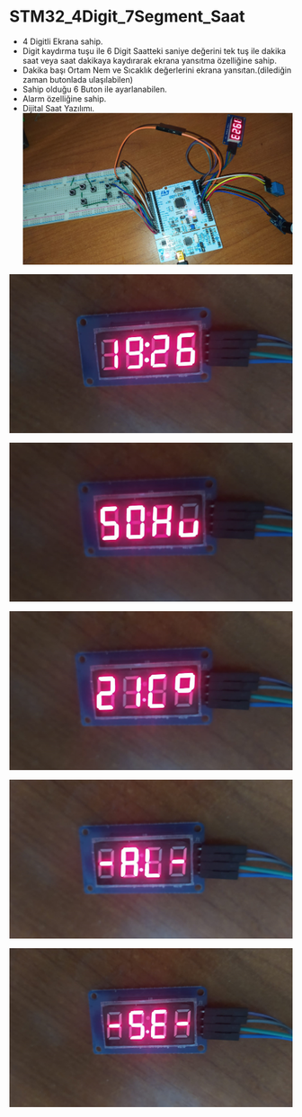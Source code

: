 # STM32_4Digit_7Segment_Saat
* 4 Digitli Ekrana sahip.
* Digit kaydırma tuşu ile 6 Digit Saatteki saniye değerini tek tuş ile dakika saat veya saat dakikaya kaydırarak ekrana yansıtma özelliğine sahip.
* Dakika başı Ortam Nem ve Sıcaklık değerlerini ekrana yansıtan.(dilediğin zaman butonlada ulaşılabilen)
* Sahip olduğu 6 Buton ile ayarlanabilen.
* Alarm özelliğine sahip.
* Dijital Saat Yazılımı.
![3DPCB](https://github.com/mesihcelik/STM32_4Digit_7Segment_Saat/blob/1a286ab6a0fa34269d9d0793339683827a774008/Genel%20Resim/Saat1.jpeg)

![3DPCB](https://github.com/mesihcelik/STM32_4Digit_7Segment_Saat/blob/8723a5e3e17ab67bb449753aed4514beeb2eb274/Genel%20Resim/Saat2.jpeg)

![3DPCB](https://github.com/mesihcelik/STM32_4Digit_7Segment_Saat/blob/8723a5e3e17ab67bb449753aed4514beeb2eb274/Genel%20Resim/Saat3.jpeg)

![3DPCB](https://github.com/mesihcelik/STM32_4Digit_7Segment_Saat/blob/8723a5e3e17ab67bb449753aed4514beeb2eb274/Genel%20Resim/Saat4.jpeg)

![3DPCB](https://github.com/mesihcelik/STM32_4Digit_7Segment_Saat/blob/8723a5e3e17ab67bb449753aed4514beeb2eb274/Genel%20Resim/Saat5.jpeg)

![3DPCB](https://github.com/mesihcelik/STM32_4Digit_7Segment_Saat/blob/8723a5e3e17ab67bb449753aed4514beeb2eb274/Genel%20Resim/Saat6.jpeg)

